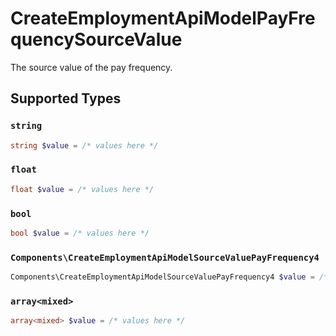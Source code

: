 # CreateEmploymentApiModelPayFrequencySourceValue

The source value of the pay frequency.


## Supported Types

### `string`

```php
string $value = /* values here */
```

### `float`

```php
float $value = /* values here */
```

### `bool`

```php
bool $value = /* values here */
```

### `Components\CreateEmploymentApiModelSourceValuePayFrequency4`

```php
Components\CreateEmploymentApiModelSourceValuePayFrequency4 $value = /* values here */
```

### `array<mixed>`

```php
array<mixed> $value = /* values here */
```

